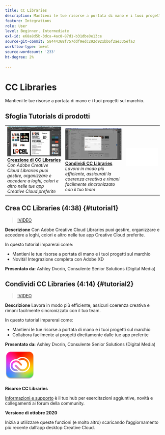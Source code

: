 ```yaml
---
title: CC Libraries
description: Mantieni le tue risorse a portata di mano e i tuoi progetti sul marchio
feature: Integrations
role: User
level: Beginner, Intermediate
exl-id: e68a8d5b-3dca-4ac8-87d1-b31dbe0e13ce
source-git-commit: 58444368f757ddf9edc292d921bb6f2ae335efa3
workflow-type: tm+mt
source-wordcount: '233'
ht-degree: 2%

---
```


# CC Libraries

Mantieni le tue risorse a portata di mano e i tuoi progetti sul marchio.

## Sfoglia Tutorials di prodotti

<table style="table-layout:fixed">
<tr>
 <td>
   <a href="cclibraries.md#tutorial1">
      <img alt="Crea CC Libraries" src="../assets/libraries_create_dvorin_thumbnail.jpg" />
   </a>
    <div>
   <a href="cclibraries.md#tutorial1"><strong>Creazione di CC Libraries</strong></a>
    </div>
    <em>Con Adobe Creative Cloud Libraries puoi gestire, organizzare e accedere a loghi, colori e altro nelle tue app Creative Cloud preferite</em>
    <br>
  </td>
   <td>
   <a href="cclibraries.md#tutorial2">
      <img alt="Condividi CC Libraries" src="../assets/libraries_share_dvorin_thumbnail.jpg" />
   </a>
    <div>
   <a href="cclibraries.md#tutorial2"><strong>Condividi CC Libraries</strong></a>
    </div>
    <em>Lavora in modo più efficiente, assicurati la coerenza creativa e rimani facilmente sincronizzato con il tuo team</em>
    <br>
  </td>
  <td>
    <img alt="Spaziatore" src="../assets/Whitespacer.png" />
    <div>
    <br>
  </td>
</tr>
</table>

## Crea CC Libraries (4:38) {#tutorial1}

>[!VIDEO](https://video.tv.adobe.com/v/326802?hidetitle=true)

**Descrizione**
Con Adobe Creative Cloud Libraries puoi gestire, organizzare e accedere a loghi, colori e altro nelle tue app Creative Cloud preferite.

In questo tutorial imparerai come:
* Mantieni le tue risorse a portata di mano e i tuoi progetti sul marchio
* Novità! Integrazione completa con Adobe XD

**Presentato da:**
Ashley Dvorin, Consulente Senior Solutions (Digital Media)

## Condividi CC Libraries (4:14) {#tutorial2}

>[!VIDEO](https://video.tv.adobe.com/v/326803?hidetitle=true)

**Descrizione**
Lavora in modo più efficiente, assicuri coerenza creativa e rimani facilmente sincronizzato con il tuo team.

In questo tutorial imparerai come:
* Mantieni le tue risorse a portata di mano e i tuoi progetti sul marchio
* Collabora facilmente ai progetti direttamente dalle tue app preferite

**Presentato da:**
Ashley Dvorin, Consulente Senior Solutions (Digital Media)

![Logo CC Libraries](../assets/cc_appicon_96.png)

**Risorse CC Libraries**

[Informazioni e supporto](https://helpx.adobe.com/it/creative-cloud/help/libraries.html) è il tuo hub per esercitazioni aggiuntive, novità e collegamenti ai forum della community.

**Versione di ottobre 2020**

Inizia a utilizzare queste funzioni (e molto altro) scaricando l’aggiornamento più recente dall’app desktop Creative Cloud.
